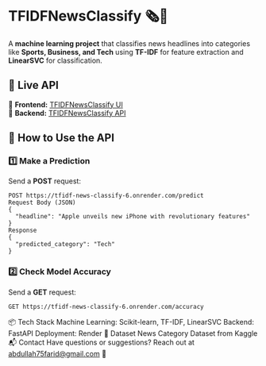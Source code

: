 # **TFIDFNewsClassify 🗞️🤖**  

A **machine learning project** that classifies news headlines into categories like **Sports, Business, and Tech** using **TF-IDF** for feature extraction and **LinearSVC** for classification.  

## 🚀 **Live API**  
🔹 **Frontend:** [TFIDFNewsClassify UI](https://tfidf-news-classify.onrender.com)  
🔹 **Backend:** [TFIDFNewsClassify API](https://tfidf-news-classify-6.onrender.com)  

## 📌 **How to Use the API**  

### **1️⃣ Make a Prediction**  
Send a **POST** request:  
```http
POST https://tfidf-news-classify-6.onrender.com/predict
Request Body (JSON)
{
  "headline": "Apple unveils new iPhone with revolutionary features"
}
Response
{
  "predicted_category": "Tech"
}
```
### **2️⃣ Check Model Accuracy**  
Send a **GET** request:
```http
GET https://tfidf-news-classify-6.onrender.com/accuracy
```
📦 Tech Stack
Machine Learning: Scikit-learn, TF-IDF, LinearSVC
Backend: FastAPI
Deployment: Render
🔗 Dataset
News Category Dataset from Kaggle
📬 Contact
Have questions or suggestions? Reach out at abdullah75farid@gmail.com 🚀
